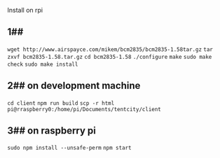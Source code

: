 Install on rpi

## 1##
`wget http://www.airspayce.com/mikem/bcm2835/bcm2835-1.58tar.gz`
`tar zxvf bcm2835-1.58.tar.gz` 
`cd bcm2835-1.58` 
`./configure`
`make`
`sudo make check`
`sudo make install`



## 2## on development machine
`cd client`
`npm run build`
`scp -r html pi@rraspberry0:/home/pi/Documents/tentcity/client`

## 3## on raspberry pi
`sudo npm install --unsafe-perm`
`npm start`
<!-- `sudo npm install --unsafe-perm -g node-dht-sensor` -->